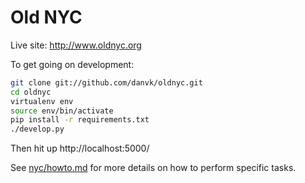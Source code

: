 Old NYC
=======

Live site: http://www.oldnyc.org

To get going on development:

```bash
git clone git://github.com/danvk/oldnyc.git
cd oldnyc
virtualenv env
source env/bin/activate
pip install -r requirements.txt
./develop.py
```

Then hit up http://localhost:5000/

See [nyc/howto.md](nyc/howto.md) for more details on how to perform specific tasks.
